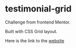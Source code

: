 # testimonial-grid

Challenge from frontend Mentor.

Built with CSS Grid layout.

Here is the link to the [website](https://testimonial-grid-navy-three.vercel.app/)
